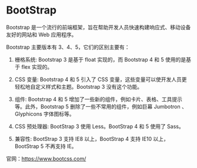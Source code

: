 # BootStrap

Bootstrap 是一个流行的前端框架，旨在帮助开发人员快速构建响应式、移动设备友好的网站和 Web 应用程序。

Bootstrap 主要版本有 3、4、5，它们的区别主要有：

1. 栅格系统: Bootstrap 3 是基于 float 实现的，而 Bootstrap 4 和 5 使用的是基于 flex 实现的。

2. CSS 变量: Bootstrap 4 和 5 引入了 CSS 变量，这些变量可以使开发人员更轻松地自定义样式和主题。Bootstrap 3 没有这个功能。

3. 组件: Bootstrap 4 和 5 增加了一些新的组件，例如卡片、表格、工具提示等。此外，Bootstrap 5 删除了一些不常用的组件，例如巨幕 Jumbotron 、 Glyphicons 字体图标等。

4. CSS 预处理器: BootStrap 3 使用 Less。BootStrap 4 和 5 使用了 Sass。

5. 兼容性: BootStrap 3 支持 IE8 以上，BootStrap 4 支持 IE10 以上，BootStrap 5 不再支持 IE。

官网：https://www.bootcss.com/
